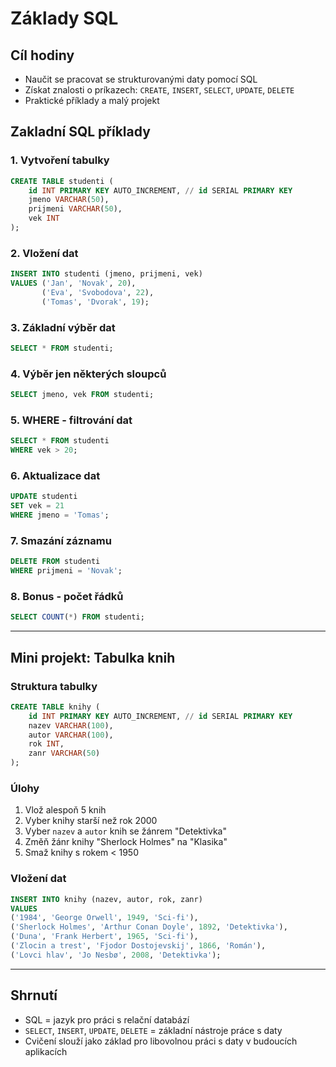 # Základy SQL

## Cíl hodiny
- Naučit se pracovat se strukturovanými daty pomocí SQL
- Získat znalosti o príkazech: `CREATE`, `INSERT`, `SELECT`, `UPDATE`, `DELETE`
- Praktické příklady a malý projekt

## Zakladní SQL příklady

### 1. Vytvoření tabulky
```sql
CREATE TABLE studenti (
    id INT PRIMARY KEY AUTO_INCREMENT, // id SERIAL PRIMARY KEY
    jmeno VARCHAR(50),
    prijmeni VARCHAR(50),
    vek INT
);
```

### 2. Vložení dat
```sql
INSERT INTO studenti (jmeno, prijmeni, vek)
VALUES ('Jan', 'Novak', 20),
       ('Eva', 'Svobodova', 22),
       ('Tomas', 'Dvorak', 19);
```

### 3. Základní výběr dat
```sql
SELECT * FROM studenti;
```

### 4. Výběr jen některých sloupců
```sql
SELECT jmeno, vek FROM studenti;
```

### 5. WHERE - filtrování dat
```sql
SELECT * FROM studenti
WHERE vek > 20;
```

### 6. Aktualizace dat
```sql
UPDATE studenti
SET vek = 21
WHERE jmeno = 'Tomas';
```

### 7. Smazání záznamu
```sql
DELETE FROM studenti
WHERE prijmeni = 'Novak';
```

### 8. Bonus - počet řádků
```sql
SELECT COUNT(*) FROM studenti;
```

---

## Mini projekt: Tabulka knih

### Struktura tabulky
```sql
CREATE TABLE knihy (
    id INT PRIMARY KEY AUTO_INCREMENT, // id SERIAL PRIMARY KEY
    nazev VARCHAR(100),
    autor VARCHAR(100),
    rok INT,
    zanr VARCHAR(50)
);
```

### Úlohy
1. Vlož alespoň 5 knih
2. Vyber knihy starší než rok 2000
3. Vyber `nazev` a `autor` knih se žánrem "Detektivka"
4. Změň žánr knihy "Sherlock Holmes" na "Klasika"
5. Smaž knihy s rokem < 1950

### Vložení dat
```sql
INSERT INTO knihy (nazev, autor, rok, zanr)
VALUES
('1984', 'George Orwell', 1949, 'Sci-fi'),
('Sherlock Holmes', 'Arthur Conan Doyle', 1892, 'Detektivka'),
('Duna', 'Frank Herbert', 1965, 'Sci-fi'),
('Zlocin a trest', 'Fjodor Dostojevskij', 1866, 'Román'),
('Lovci hlav', 'Jo Nesbø', 2008, 'Detektivka');
```

---

## Shrnutí
- SQL = jazyk pro práci s relační databází
- `SELECT`, `INSERT`, `UPDATE`, `DELETE` = základní nástroje práce s daty
- Cvičení slouží jako základ pro libovolnou práci s daty v budoucích aplikacích
